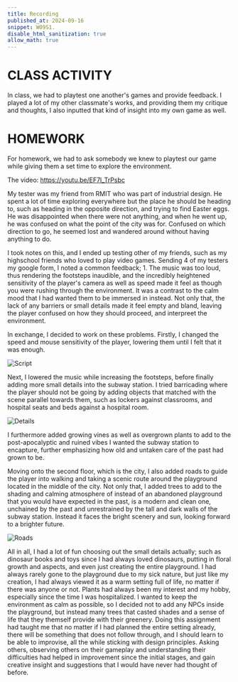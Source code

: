 ```yaml
---
title: Recording
published_at: 2024-09-16
snippet: W09S1.
disable_html_sanitization: true
allow_math: true
---
```


# CLASS ACTIVITY

In class, we had to playtest one another's games and provide feedback. I played a lot of my other classmate's works, and providing them my critique and thoughts, I also inputted that kind of insight into my own game as well. 

# HOMEWORK

For homework, we had to ask somebody we knew to playtest our game while giving them a set time to explore the environment.

The video: https://youtu.be/EF7l_TrPsbc

My tester was my friend from RMIT who was part of industrial design. He spent a lot of time exploring everywhere but the place he should be heading to, such as heading in the opposite direction, and trying to find Easter eggs. He was disappointed when there were not anything, and when he went up, he was confused on what the point of the city was for. Confused on which direction to go, he seemed lost and wandered around without having anything to do. 

I took notes on this, and I ended up testing other of my friends, such as my highschool friends who loved to play video games. Sending 4 of my testers my google form, I noted a common feedback; 1. The music was too loud, thus rendering the footsteps inaudible, and the incredibly heightened sensitivity of the player's camera as well as speed made it feel as though you were rushing through the environment. It was a contrast to the calm mood that I had wanted them to be immersed in instead. Not only that, the lack of any barriers or small details made it feel empty and bland, leaving the player confused on how they should proceed, and interpreet the environment. 

In exchange, I decided to work on these problems. Firstly, I changed the speed and mouse sensitivity of the player, lowering them until I felt that it was enough.

![Script](/w09s1/script.png)

Next, I lowered the music while increasing the footsteps, before finally adding more small details into the subway station. I tried barricading where the player should not be going by adding objects that matched with the scene parallel towards them, such as lockers against classrooms, and hospital seats and beds against a hospital room. 

![Details](/w09s1/details.png)

I furthermore added growing vines as well as overgrown plants to add to the post-apocalyptic and ruined vibes I wanted the subway station to encapture, further emphasizing how old and untaken care of the past had grown to be. 

Moving onto the second floor, which is the city, I also added roads to guide the player into walking and taking a scenic route around the playground located in the middle of the city. Not only that, I added trees to add to the shading and calming atmosphere of instead of an abandoned playground that you would have expected in the past, is a modern and clean one, unchained by the past and unrestrained by the tall and dark walls of the subway station. Instead it faces the bright scenery and sun, looking forward to a brighter future. 

![Roads](/w09s1/roads.png)

All in all, I had a lot of fun choosing out the small details actually; such as dinosaur books and toys since I had always loved dinosaurs, putting in floral growth and aspects, and even just creating the entire playground. I had always rarely gone to the playground due to my sick nature, but just like my creation, I had always viewed it as a warm setting full of life, no matter if there was anyone or not. Plants had always been my interest and my hobby, especially since the time I was hospitalized. I wanted to keep the environment as calm as possible, so I decided not to add any NPCs inside the playground, but instead many trees that casted shades and a sense of life that they themself provide with their greenery. Doing this assignment had taught me that no matter if I had planned the entire setting already, there will be something that does not follow through, and I should learn to be able to improvise, all the while sticking with design principles. Asking others, observing others on their gameplay and understanding their difficulties had helped in improvement since the initial stages, and gain creative insight and suggestions that I would have never had thought of before.